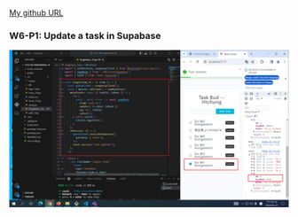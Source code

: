 [My github URL](https://github.com/CHEN211410674/1122-wp2-2N_74)

### W6-P1: Update a task in Supabase

![](w6-p1.png)
